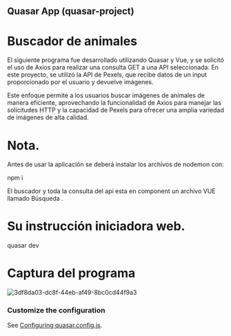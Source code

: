 ## Quasar App (quasar-project)

# Buscador de animales

El siguiente programa fue desarrollado utilizando Quasar y Vue, y se solicitó el uso de Axios para realizar una consulta GET a una API seleccionada. En este proyecto, se utilizó la API de Pexels, que recibe datos de un input proporcionado por el usuario y devuelve imágenes.

Este enfoque permite a los usuarios buscar imágenes de animales de manera eficiente, aprovechando la funcionalidad de Axios para manejar las solicitudes HTTP y la capacidad de Pexels para ofrecer una amplia variedad de imágenes de alta calidad.

# Nota.

Antes de usar la aplicación se deberá instalar los archivos de nodemon con:

npm i

El buscador y toda la consulta del api esta en component un archivo VUE llamado Búsqueda .

# Su instrucción iniciadora web. 

quasar dev

# Captura del programa

![3df8da03-dc8f-44eb-af49-8bc0cd44f9a3](https://github.com/user-attachments/assets/72120258-b204-4dd3-b051-76e6bca6ec88)

### Customize the configuration
See [Configuring quasar.config.js](https://v2.quasar.dev/quasar-cli-vite/quasar-config-js).
